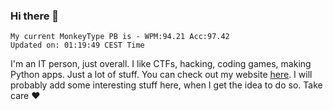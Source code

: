 ### Hi there 👋
<!-- PB START -->
```
My current MonkeyType PB is - WPM:94.21 Acc:97.42
Updated on: 01:19:49 CEST Time
```
<!-- PB END -->
I'm an IT person, just overall. I like CTFs, hacking, coding games, making Python apps. Just a lot of stuff.
You can check out my website [here](https://skill3472.github.io/).
I will probably add some interesting stuff here, when I get the idea to do so. Take care ❤️
